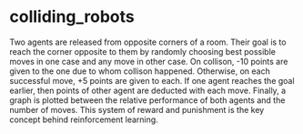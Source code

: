 # colliding_robots
Two agents are released from opposite corners of a room. Their goal is to reach the corner opposite to them by randomly choosing best possible moves in one case and any move in 
other case. On collison, -10 points are given to the one due to whom collison happened. Otherwise, on each successful move, +5 points are given to each. If one agent reaches the 
goal earlier, then points of other agent are deducted with each move. Finally, a graph is plotted between the relative performance of both agents and the number of moves. This 
system of reward and punishment is the key concept behind reinforcement learning. 
